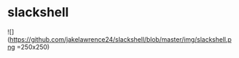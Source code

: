 # slackshell
![](https://github.com/jakelawrence24/slackshell/blob/master/img/slackshell.png =250x250)
